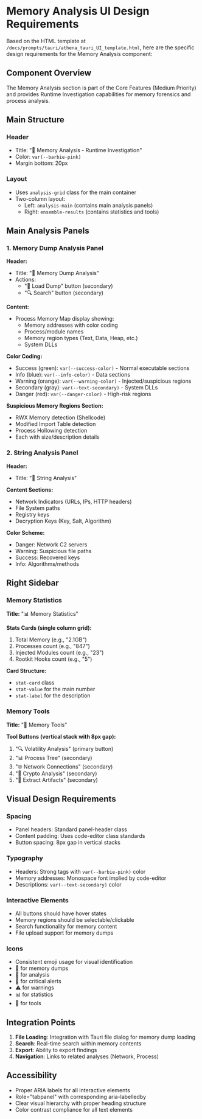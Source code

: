 # Memory Analysis UI Design Requirements

Based on the HTML template at `/docs/prompts/tauri/athena_tauri_UI_template.html`, here are the specific design requirements for the Memory Analysis component:

## Component Overview

The Memory Analysis section is part of the Core Features (Medium Priority) and provides Runtime Investigation capabilities for memory forensics and process analysis.

## Main Structure

### Header
- Title: "🧠 Memory Analysis - Runtime Investigation"
- Color: `var(--barbie-pink)` 
- Margin bottom: 20px

### Layout
- Uses `analysis-grid` class for the main container
- Two-column layout:
  - Left: `analysis-main` (contains main analysis panels)
  - Right: `ensemble-results` (contains statistics and tools)

## Main Analysis Panels

### 1. Memory Dump Analysis Panel
**Header:**
- Title: "💾 Memory Dump Analysis"
- Actions: 
  - "📄 Load Dump" button (secondary)
  - "🔍 Search" button (secondary)

**Content:**
- Process Memory Map display showing:
  - Memory addresses with color coding
  - Process/module names
  - Memory region types (Text, Data, Heap, etc.)
  - System DLLs

**Color Coding:**
- Success (green): `var(--success-color)` - Normal executable sections
- Info (blue): `var(--info-color)` - Data sections
- Warning (orange): `var(--warning-color)` - Injected/suspicious regions
- Secondary (gray): `var(--text-secondary)` - System DLLs
- Danger (red): `var(--danger-color)` - High-risk regions

**Suspicious Memory Regions Section:**
- RWX Memory detection (Shellcode)
- Modified Import Table detection
- Process Hollowing detection
- Each with size/description details

### 2. String Analysis Panel
**Header:**
- Title: "🔬 String Analysis"

**Content Sections:**
- Network Indicators (URLs, IPs, HTTP headers)
- File System paths
- Registry keys
- Decryption Keys (Key, Salt, Algorithm)

**Color Scheme:**
- Danger: Network C2 servers
- Warning: Suspicious file paths
- Success: Recovered keys
- Info: Algorithms/methods

## Right Sidebar

### Memory Statistics
**Title:** "📊 Memory Statistics"

**Stats Cards (single column grid):**
1. Total Memory (e.g., "2.1GB")
2. Processes count (e.g., "847")
3. Injected Modules count (e.g., "23")
4. Rootkit Hooks count (e.g., "5")

**Card Structure:**
- `stat-card` class
- `stat-value` for the main number
- `stat-label` for the description

### Memory Tools
**Title:** "🔧 Memory Tools"

**Tool Buttons (vertical stack with 8px gap):**
1. "🔍 Volatility Analysis" (primary button)
2. "📊 Process Tree" (secondary)
3. "🌐 Network Connections" (secondary)
4. "🔑 Crypto Analysis" (secondary)
5. "📄 Extract Artifacts" (secondary)

## Visual Design Requirements

### Spacing
- Panel headers: Standard panel-header class
- Content padding: Uses code-editor class standards
- Button spacing: 8px gap in vertical stacks

### Typography
- Headers: Strong tags with `var(--barbie-pink)` color
- Memory addresses: Monospace font implied by code-editor
- Descriptions: `var(--text-secondary)` color

### Interactive Elements
- All buttons should have hover states
- Memory regions should be selectable/clickable
- Search functionality for memory content
- File upload support for memory dumps

### Icons
- Consistent emoji usage for visual identification
- 💾 for memory dumps
- 🔬 for analysis
- 🚨 for critical alerts
- ⚠️ for warnings
- 📊 for statistics
- 🔧 for tools

## Integration Points

1. **File Loading**: Integration with Tauri file dialog for memory dump loading
2. **Search**: Real-time search within memory contents
3. **Export**: Ability to export findings
4. **Navigation**: Links to related analyses (Network, Process)

## Accessibility
- Proper ARIA labels for all interactive elements
- Role="tabpanel" with corresponding aria-labelledby
- Clear visual hierarchy with proper heading structure
- Color contrast compliance for all text elements